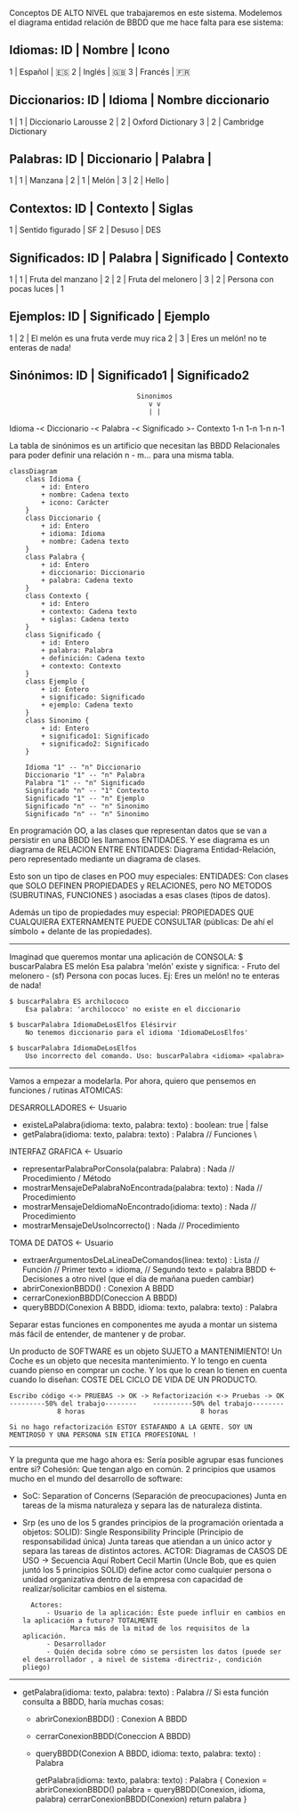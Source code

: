 
Conceptos DE ALTO NIVEL que trabajaremos en este sistema.
Modelemos el diagrama entidad relación de BBDD que me hace falta para ese sistema:

Idiomas: 
ID | Nombre | Icono
---------------------
1  | Español | 🇪🇸
2  | Inglés  | 🇬🇧
3  | Francés | 🇫🇷

Diccionarios:
ID | Idioma | Nombre diccionario
---------------------------------
1  | 1      | Diccionario Larousse
2  | 2      | Oxford Dictionary
3  | 2      | Cambridge Dictionary

Palabras:
ID | Diccionario | Palabra | 
----------------------------
1  | 1           | Manzana |
2  | 1           | Melón   |
3  | 2           | Hello   |

Contextos:
ID | Contexto               | Siglas
------------------------------------
1  | Sentido figurado       | SF
2  | Desuso                 | DES

Significados:
ID | Palabra | Significado                  | Contexto
---------------------------------------------------------------
1  | 1       | Fruta del manzano            |
2  | 2       | Fruta del melonero           |
3  | 2       | Persona con pocas luces      | 1

Ejemplos:
ID | Significado | Ejemplo
---------------------------------------
1  | 2           | El melón es una fruta verde muy rica
2  | 3           | Eres un melón! no te enteras de nada!

Sinónimos:
ID | Significado1 | Significado2
----------------------------------

                                    Sinonimos
                                       v v
                                       | |
Idioma -< Diccionario -< Palabra -< Significado >- Contexto
       1-n           1-n         1-n            n-1


La tabla de sinónimos es un artificio que necesitan las BBDD Relacionales para poder definir una relación n - m... para una misma tabla.

```mermaid
classDiagram
    class Idioma {
        + id: Entero
        + nombre: Cadena texto
        + icono: Carácter
    }
    class Diccionario {
        + id: Entero
        + idioma: Idioma
        + nombre: Cadena texto
    }
    class Palabra {
        + id: Entero
        + diccionario: Diccionario
        + palabra: Cadena texto
    }
    class Contexto {
        + id: Entero
        + contexto: Cadena texto
        + siglas: Cadena texto
    }
    class Significado {
        + id: Entero
        + palabra: Palabra
        + definición: Cadena texto
        + contexto: Contexto
    }
    class Ejemplo {
        + id: Entero
        + significado: Significado
        + ejemplo: Cadena texto
    }
    class Sinonimo {
        + id: Entero
        + significado1: Significado
        + significado2: Significado
    }

    Idioma "1" -- "n" Diccionario
    Diccionario "1" -- "n" Palabra
    Palabra "1" -- "n" Significado
    Significado "n" -- "1" Contexto
    Significado "1" -- "n" Ejemplo
    Significado "n" -- "n" Sinonimo
    Significado "n" -- "n" Sinonimo

```

En programación OO, a las clases que representan datos que se van a persistir en una BBDD les llamamos ENTIDADES. Y ese diagrama es un diagrama de RELACION ENTRE ENTIDADES: Diagrama Entidad-Relación, pero representado mediante un diagrama de clases.

Esto son un tipo de clases en POO muy especiales: ENTIDADES: Con clases que SOLO DEFINEN PROPIEDADES y RELACIONES, pero NO METODOS (SUBRUTINAS, FUNCIONES ) asociadas a esas clases (tipos de datos).

Además un tipo de propiedades muy especial: PROPIEDADES QUE CUALQUIERA EXTERNAMENTE PUEDE CONSULTAR (públicas: De ahí el símbolo + delante de las propiedades).

---

Imaginad que queremos montar una aplicación de CONSOLA:
    $ buscarPalabra ES melón
        Esa palabra 'melón' existe y significa: 
            - Fruto del melonero
            - (sf) Persona con pocas luces. Ej: Eres un melón! no te enteras de nada!

    $ buscarPalabra ES archilococo
        Esa palabra: 'archilococo' no existe en el diccionario

    $ buscarPalabra IdiomaDeLosElfos Elésirvir
        No tenemos diccionario para el idioma 'IdiomaDeLosElfos'

    $ buscarPalabra IdiomaDeLosElfos
        Uso incorrecto del comando. Uso: buscarPalabra <idioma> <palabra>
---

Vamos a empezar a modelarla.
Por ahora, quiero que pensemos en funciones / rutinas ATOMICAS:

DESARROLLADORES <- Usuario
+ existeLaPalabra(idioma: texto, palabra: texto) : boolean: true | false
+ getPalabra(idioma: texto, palabra: texto) : Palabra              // Funciones        \

INTERFAZ GRAFICA <- Usuario
  + representarPalabraPorConsola(palabra: Palabra) : Nada            // Procedimiento    / Método
  + mostrarMensajeDePalabraNoEncontrada(palabra: texto) : Nada       // Procedimiento
  + mostrarMensajeDeIdiomaNoEncontrado(idioma: texto) : Nada         // Procedimiento
  + mostrarMensajeDeUsoIncorrecto() : Nada                           // Procedimiento

TOMA DE DATOS <- Usuario
+ extraerArgumentosDeLaLineaDeComandos(linea: texto) : Lista<Texto>    // Función // Primer texto = idioma, 
                                                                                  // Segundo texto = palabra
BBDD <- Decisiones a otro nivel (que el día de mañana pueden cambiar)
+ abrirConexionBBDD() : Conexion A BBDD
+ cerrarConexionBBDD(Coneccion A BBDD)
+ queryBBDD(Conexion A BBDD, idioma: texto, palabra: texto) : Palabra

Separar estas funciones en componentes me ayuda a montar un sistema más fácil de entender, de mantener y de probar.

Un producto de SOFTWARE es un objeto SUJETO a MANTENIMIENTO!
Un Coche es un objeto que necesita mantenimiento. Y lo tengo en cuenta cuando pienso en comprar un coche. Y los que lo crean lo tienen en cuenta cuando lo diseñan: COSTE DEL CICLO DE VIDA DE UN PRODUCTO.

    Escribo código <-> PRUEBAS -> OK -> Refactorización <-> Pruebas -> OK
    ---------50% del trabajo--------    ----------50% del trabajo--------
                8 horas                             8 horas
    
    Si no hago refactorización ESTOY ESTAFANDO A LA GENTE. SOY UN MENTIROSO Y UNA PERSONA SIN ETICA PROFESIONAL !

---
Y la pregunta que me hago ahora es: Sería posible agrupar esas funciones entre si? Cohesión: Que tengan algo en común.
2 principios que usamos mucho en el mundo del desarrollo de software:
- SoC: Separation of Concerns (Separación de preocupaciones)
       Junta en tareas de la misma naturaleza y separa las de naturaleza distinta.
- Srp (es uno de los 5 grandes principios de la programación orientada a objetos: SOLID): Single Responsibility Principle (Principio de responsabilidad única)
        Junta tareas que atiendan a un único actor y separa las tareas de distintos actores.
        ACTOR: Diagramas de CASOS DE USO -> Secuencia
           Aquí Robert Cecil Martin (Uncle Bob, que es quien juntó los 5 principios SOLID) define actor como cualquier persona o unidad organizativa dentro de la empresa con capacidad de realizar/solicitar cambios en el sistema.

        Actores:
            - Usuario de la aplicación: Éste puede influir en cambios en la aplicación a futuro? TOTALMENTE
                  Marca más de la mitad de los requisitos de la aplicación.
            - Desarrollador
            - Quién decida sobre cómo se persisten los datos (puede ser el desarrollador , a nivel de sistema -directriz-, condición pliego)

---
+ getPalabra(idioma: texto, palabra: texto) : Palabra              // Si esta función consulta a BBDD, haría muchas cosas:
  + abrirConexionBBDD() : Conexion A BBDD
  + cerrarConexionBBDD(Coneccion A BBDD)
  + queryBBDD(Conexion A BBDD, idioma: texto, palabra: texto) : Palabra

    getPalabra(idioma: texto, palabra: texto) : Palabra {
        Conexion = abrirConexionBBDD()
        palabra = queryBBDD(Conexion, idioma, palabra)
        cerrarConexionBBDD(Conexion)
        return palabra
    }